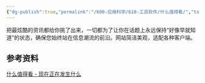 ```yaml
---
{"dg-publish":true,"permalink":"/600-应用科学/610-工具软件/什么值得看/","tags":["News/热点聚合","Web/资讯"],"noteIcon":""}
---
```


把最炫酷的资讯都给你挑了出来，一切都为了让你在话题上永远保持“好像早就知道”的状态，确保您始终站在信息潮流的前沿。网站简洁美观，适配各种客户端。


## 参考资料
[什么值得看 - 现在正在发生什么](https://smzdk.top/#/)